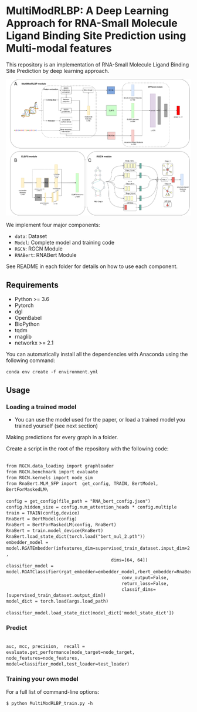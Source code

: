 # MultiModRLBP: A Deep Learning Approach for RNA-Small Molecule Ligand Binding Site Prediction using Multi-modal features

This repository is an implementation of RNA-Small Molecule Ligand Binding Site Prediction by deep learning approach.



![](images/Mymodel.png)

We implement four major components:

* `data`: Dataset
* `Model`: Complete model and training code
* `RGCN`: RGCN Module
* `RNABert`: RNABert Module

See README in each folder for details on how to use each component.

## Requirements

* Python >= 3.6
* Pytorch
* dgl
* OpenBabel
* BioPython
* tqdm
* rnaglib
* networkx >= 2.1


You can automatically install all the dependencies with Anaconda using the following command:

```
conda env create -f environment.yml
```

## Usage

### Loading a trained model 


* You can use the model used for the paper, or load a trained model you trained yourself (see next section)

Making predictions for every graph in a folder.

Create a script in the root of the repository with the following code:

```

from RGCN.data_loading import graphloader
from RGCN.benchmark import evaluate
from RGCN.kernels import node_sim
from RnaBert.MLM_SFP import  get_config, TRAIN, BertModel, BertForMaskedLM\

config = get_config(file_path = "RNA_bert_config.json")
config.hidden_size = config.num_attention_heads * config.multiple    
train = TRAIN(config,device)
RnaBert = BertModel(config)
RnaBert = BertForMaskedLM(config, RnaBert)
RnaBert = train.model_device(RnaBert)
RnaBert.load_state_dict(torch.load("bert_mul_2.pth"))
embedder_model = model.RGATEmbedder(infeatures_dim=supervised_train_dataset.input_dim+2 ,
                                        dims=[64, 64])
classifier_model = model.RGATClassifier(rgat_embedder=embedder_model,rbert_embedder=RnaBert, 
                                            conv_output=False,
                                            return_loss=False,
                                            classif_dims=[supervised_train_dataset.output_dim])
model_dict = torch.load(args.load_path)

classifier_model.load_state_dict(model_dict['model_state_dict'])
```

### Predict

```

auc, mcc, precision,  recall = evaluate.get_performance(node_target=node_target, node_features=node_features, model=classifier_model,test_loader=test_loader)
```

### Training your own model

For a full list of command-line options:

```
$ python MultiModRLBP_train.py -h
```


